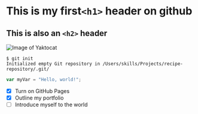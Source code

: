 # This is my first`<h1>` header on github 
## This is also an `<h2>` header
![Image of Yaktocat](https://octodex.github.com/images/yaktocat.png)
```
$ git init
Initialized empty Git repository in /Users/skills/Projects/recipe-repository/.git/
```

``` javascript
var myVar = "Hello, world!";
```
- [x] Turn on GitHub Pages
- [x] Outline my portfolio
- [ ] Introduce myself to the world

